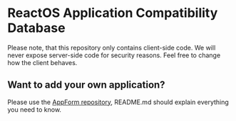 # ReactOS Application Compatibility Database
Please note, that this repository only contains client-side code. We will never expose server-side code for security reasons. Feel free to change how the client behaves.

## Want to add your own application?
Please use the [AppForm repository](https://github.com/ROS-AppDB/AppForm), README.md should explain everything you need to know.
